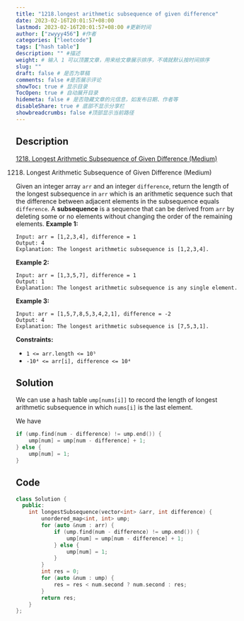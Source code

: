 ```yaml
---
title: "1218.longest arithmetic subsequence of given difference"
date: 2023-02-16T20:01:57+08:00
lastmod: 2023-02-16T20:01:57+08:00 #更新时间
author: ["zwyyy456"] #作者
categories: ["leetcode"]
tags: ["hash table"]
description: "" #描述
weight: # 输入 1 可以顶置文章，用来给文章展示排序，不填就默认按时间排序
slug: ""
draft: false # 是否为草稿
comments: false #是否展示评论
showToc: true # 显示目录
TocOpen: true # 自动展开目录
hidemeta: false # 是否隐藏文章的元信息，如发布日期、作者等
disableShare: true # 底部不显示分享栏
showbreadcrumbs: false #顶部显示当前路径
---
```

## Description
[1218. Longest Arithmetic Subsequence of Given Difference (Medium)](https://leetcode.com/problems/longest-arithmetic-subsequence-of-given-difference/)

1218. Longest Arithmetic Subsequence of Given Difference (Medium)

Given an integer array `arr` and an integer `difference`, return the length of the longest
subsequence in `arr` which is an arithmetic sequence such that the difference between adjacent
elements in the subsequence equals `difference`.
A **subsequence** is a sequence that can be derived from `arr` by deleting some or no elements
without changing the order of the remaining elements.
**Example 1:**
```
Input: arr = [1,2,3,4], difference = 1
Output: 4
Explanation: The longest arithmetic subsequence is [1,2,3,4].
```
**Example 2:**
```
Input: arr = [1,3,5,7], difference = 1
Output: 1
Explanation: The longest arithmetic subsequence is any single element.
```
**Example 3:**
```
Input: arr = [1,5,7,8,5,3,4,2,1], difference = -2
Output: 4
Explanation: The longest arithmetic subsequence is [7,5,3,1].
```
**Constraints:**
- `1 <= arr.length <= 10⁵`
- `-10⁴ <= arr[i], difference <= 10⁴`

## Solution
We can use a hash table `ump[nums[i]]` to record the length of longest arithmetic subsequence in which `nums[i]` is the last element.

We have
```cpp
if (ump.find(num - difference) != ump.end()) {
    ump[num] = ump[num - difference] + 1;
} else {
    ump[num] = 1;
}
```

## Code
```cpp
class Solution {
  public:
    int longestSubsequence(vector<int> &arr, int difference) {
        unordered_map<int, int> ump;
        for (auto &num : arr) {
            if (ump.find(num - difference) != ump.end()) {
                ump[num] = ump[num - difference] + 1;
            } else {
                ump[num] = 1;
            }
        }
        int res = 0;
        for (auto &num : ump) {
            res = res < num.second ? num.second : res;
        }
        return res;
    }
};
```

